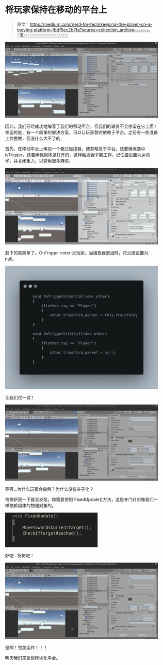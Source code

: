 # 将玩家保持在移动的平台上

> 原文：<https://medium.com/nerd-for-tech/keeping-the-player-on-a-moving-platform-fbdf5ec2b7fa?source=collection_archive---------18----------------------->

![](img/7586015071e895b4391664290612eb82.png)

因此，我们已经成功地编写了我们的移动平台，但我们的球员不会停留在它上面！幸运的是，有一个简单的解决方案，可以让玩家暂时依赖于平台。之前有一些准备工作要做，但没什么大不了的:

首先，在移动平台上再加一个箱式碰撞器，使其略高于平台。还要确保选中 isTrigger。还要确保刚体是打开的，这样触发器才能工作，记住要设置为运动学，并关闭重力，以避免很多麻烦。

![](img/c889d4f061c665d19eca0499b81812df.png)

剩下的就简单了。OnTrigger enter:父玩家。当播放器退出时，将父级设置为 null。

![](img/07d5333526f03183c3debea810d3e02f.png)

让我们试一试！

![](img/d52c35c379affc7e74ed1a288a990a0f.png)

等等…为什么玩家会摔倒？为什么没有亲子化？

稍微研究一下就会发现，你需要使用 FixedUpdate()方法，这是专门针对像我们一样依赖刚体的物理对象的。

![](img/8aeedfe3b0062c8acd6b719a0a54e5b3.png)

好吧…祈祷吧！

![](img/e07d6374e34138ce753977a9e10ef015.png)

是啊！完美运作！！！

明天我们来谈谈模块化平台。